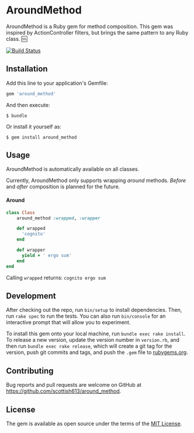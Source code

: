 # AroundMethod

AroundMethod is a Ruby gem for method composition. This gem was inspired by ActionController filters, but brings the same pattern to any Ruby class. :cool:

[![Build Status](https://travis-ci.org/scottish613/around_method.svg?branch=master)](https://travis-ci.org/scottish613/around_method)

## Installation

Add this line to your application's Gemfile:

```ruby
gem 'around_method'
```

And then execute:

    $ bundle

Or install it yourself as:

    $ gem install around_method

## Usage

AroundMethod is automatically available on all classes.

Currently, AroundMethod only supports wrapping _around_ methods. _Before_ and _after_ composition is planned for the future.

#### Around

```ruby
class Class
    around_method :wrapped, :wrapper

    def wrapped
      'cognito'
    end

    def wrapper
      yield + ' ergo sum'
    end
end
```

Calling `wrapped` returns: `cognito ergo sum`

## Development

After checking out the repo, run `bin/setup` to install dependencies. Then, run `rake spec` to run the tests. You can also run `bin/console` for an interactive prompt that will allow you to experiment.

To install this gem onto your local machine, run `bundle exec rake install`. To release a new version, update the version number in `version.rb`, and then run `bundle exec rake release`, which will create a git tag for the version, push git commits and tags, and push the `.gem` file to [rubygems.org](https://rubygems.org).

## Contributing

Bug reports and pull requests are welcome on GitHub at https://github.com/scottish613/around_method.

## License

The gem is available as open source under the terms of the [MIT License](http://opensource.org/licenses/MIT).

